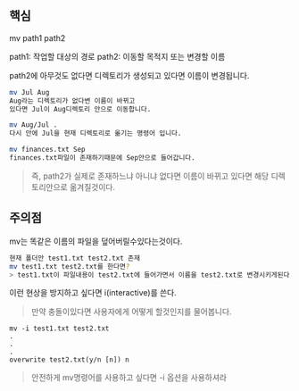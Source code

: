 ## 핵심
mv path1 path2

path1: 작업할 대상의 경로
path2: 이동할 목적지 또는 변경할 이름

path2에 아무것도 없다면 디렉토리가 생성되고
있다면 이름이 변경됩니다.

```bash
mv Jul Aug
Aug라는 디렉토리가 없다변 이름이 바뀌고
있다면 Jul이 Aug디렉토리 안으로 이동합니다.

mv Aug/Jul .
다시 안에 Jul을 현재 디렉토리로 옮기는 명령어 입니다.

mv finances.txt Sep
finances.txt파일이 존재하기때문에 Sep안으로 들어갑니다.
```

> 즉, path2가 실제로 존재하느냐 아니냐 없다면 이름이 바뀌고 있다면 해당 디렉토리안으로 옮겨질것이다.

## 주의점
mv는 똑같은 이름의 파일을 덮어버릴수있다는것이다.
```bash
현재 폴더안 test1.txt test2.txt 존재
mv test1.txt test2.txt를 한다면? 
> test1.txt이 파일내용이 test2.txt에 들어가면서 이름을 test2.txt로 변경시키게된다. 즉 덮어쓰기가 된다.
```
이런 현상을 방지하고 싶다면 i(interactive)를 쓴다.
> 만약 충돌이있다면 사용자에게 어떻게 할것인지를 물어봅니다.

```shell
mv -i test1.txt test2.txt
.
.
.
overwrite test2.txt(y/n [n]) n
```
> 안전하게 mv명령어를 사용하고 싶다면 -i 옵션을 사용하셔라

